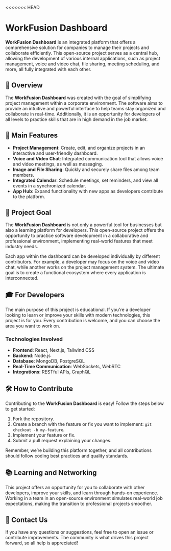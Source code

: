 <<<<<<< HEAD
# WorkFusion Dashboard

**WorkFusion Dashboard** is an integrated platform that offers a comprehensive solution for companies to manage their projects and collaborate efficiently. This open-source project serves as a central hub, allowing the development of various internal applications, such as project management, voice and video chat, file sharing, meeting scheduling, and more, all fully integrated with each other.

## 🚀 Overview

The **WorkFusion Dashboard** was created with the goal of simplifying project management within a corporate environment. The software aims to provide an intuitive and powerful interface to help teams stay organized and collaborate in real-time. Additionally, it is an opportunity for developers of all levels to practice skills that are in high demand in the job market.

## 🔗 Main Features

- **Project Management**: Create, edit, and organize projects in an interactive and user-friendly dashboard.
- **Voice and Video Chat**: Integrated communication tool that allows voice and video meetings, as well as messaging.
- **Image and File Sharing**: Quickly and securely share files among team members.
- **Integrated Calendar**: Schedule meetings, set reminders, and view all events in a synchronized calendar.
- **App Hub**: Expand functionality with new apps as developers contribute to the platform.

## 🎯 Project Goal

The **WorkFusion Dashboard** is not only a powerful tool for businesses but also a learning platform for developers. This open-source project offers the opportunity to practice software development in a collaborative and professional environment, implementing real-world features that meet industry needs.

Each app within the dashboard can be developed individually by different contributors. For example, a developer may focus on the voice and video chat, while another works on the project management system. The ultimate goal is to create a functional ecosystem where every application is interconnected.

## 🎓 For Developers

The main purpose of this project is educational. If you're a developer looking to learn or improve your skills with modern technologies, this project is for you. Every contribution is welcome, and you can choose the area you want to work on.

### Technologies Involved

- **Frontend**: React, Next.js, Tailwind CSS
- **Backend**: Node.js
- **Database**: MongoDB, PostgreSQL
- **Real-Time Communication**: WebSockets, WebRTC
- **Integrations**: RESTful APIs, GraphQL

## 🛠 How to Contribute

Contributing to the **WorkFusion Dashboard** is easy! Follow the steps below to get started:

1. Fork the repository.
2. Create a branch with the feature or fix you want to implement: `git checkout -b my-feature`.
3. Implement your feature or fix.
4. Submit a pull request explaining your changes.

Remember, we’re building this platform together, and all contributions should follow coding best practices and quality standards.

## 📚 Learning and Networking

This project offers an opportunity for you to collaborate with other developers, improve your skills, and learn through hands-on experience. Working in a team in an open-source environment simulates real-world job expectations, making the transition to professional projects smoother.

## 💬 Contact Us

If you have any questions or suggestions, feel free to open an issue or contribute improvements. The community is what drives this project forward, so all help is appreciated!